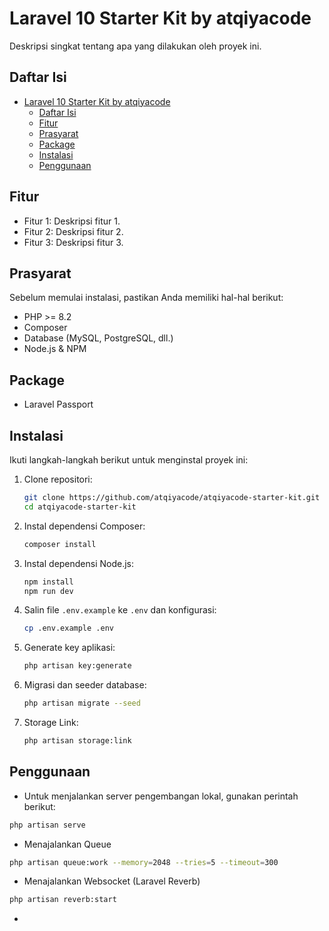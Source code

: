 # Laravel 10 Starter Kit by atqiyacode

Deskripsi singkat tentang apa yang dilakukan oleh proyek ini.

## Daftar Isi

- [Laravel 10 Starter Kit by atqiyacode](#laravel-10-starter-kit-by-atqiyacode)
  - [Daftar Isi](#daftar-isi)
  - [Fitur](#fitur)
  - [Prasyarat](#prasyarat)
  - [Package](#package)
  - [Instalasi](#instalasi)
  - [Penggunaan](#penggunaan)

## Fitur

- Fitur 1: Deskripsi fitur 1.
- Fitur 2: Deskripsi fitur 2.
- Fitur 3: Deskripsi fitur 3.

## Prasyarat

Sebelum memulai instalasi, pastikan Anda memiliki hal-hal berikut:

- PHP >= 8.2
- Composer
- Database (MySQL, PostgreSQL, dll.)
- Node.js & NPM
  
## Package

- Laravel Passport

## Instalasi

Ikuti langkah-langkah berikut untuk menginstal proyek ini:

1. Clone repositori:

    ```bash
    git clone https://github.com/atqiyacode/atqiyacode-starter-kit.git
    cd atqiyacode-starter-kit
    ```

2. Instal dependensi Composer:

    ```bash
    composer install
    ```

3. Instal dependensi Node.js:

    ```bash
    npm install
    npm run dev
    ```

4. Salin file `.env.example` ke `.env` dan konfigurasi:

    ```bash
    cp .env.example .env
    ```

5. Generate key aplikasi:

    ```bash
    php artisan key:generate
    ```

6. Migrasi dan seeder database:

    ```bash
    php artisan migrate --seed
    ```

7. Storage Link:

    ```bash
    php artisan storage:link
    ```

## Penggunaan

- Untuk menjalankan server pengembangan lokal, gunakan perintah berikut:

 ```bash
 php artisan serve
 ```

- Menajalankan Queue

 ```bash
 php artisan queue:work --memory=2048 --tries=5 --timeout=300
 ```

- Menajalankan Websocket (Laravel Reverb)

 ```bash
 php artisan reverb:start
 ```

-  
